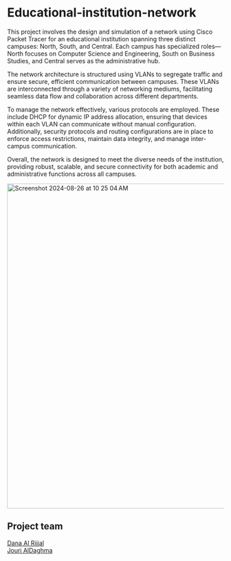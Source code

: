 # Educational-institution-network


This project involves the design and simulation of a network using Cisco Packet Tracer for an educational institution spanning three distinct campuses: North, South, and Central. Each campus has specialized roles—North focuses on Computer Science and Engineering, South on Business Studies, and Central serves as the administrative hub.

The network architecture is structured using VLANs to segregate traffic and ensure secure, efficient communication between campuses. These VLANs are interconnected through a variety of networking mediums, facilitating seamless data flow and collaboration across different departments.

To manage the network effectively, various protocols are employed. These include DHCP for dynamic IP address allocation, ensuring that devices within each VLAN can communicate without manual configuration. Additionally, security protocols and routing configurations are in place to enforce access restrictions, maintain data integrity, and manage inter-campus communication.

Overall, the network is designed to meet the diverse needs of the institution, providing robust, scalable, and secure connectivity for both academic and administrative functions across all campuses.



<img width="756" alt="Screenshot 2024-08-26 at 10 25 04 AM" src="https://github.com/user-attachments/assets/09036540-1fa6-44b8-9d29-c47a32009ae9">

## Project team

[Dana Al Rijjal](https://github.com/daaalrijjal)
<br  />
[Jouri AlDaghma](https://github.com/jourialdagh)

